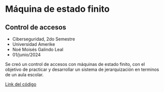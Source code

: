 # Máquina de estado finito 
## Control de accesos
 
- Ciberseguridad, 2do Semestre
- Universidad Amerike
- Noé Moisés Galindo Leal
- 01/junio/2024

Se creó un control de accesos con máquinas de estado finito, con el objetivo de practicar y desarrollar un sistema de jerarquización en terminos de un aula escolar.

[Link del código](./control%20de%20accesos.c)